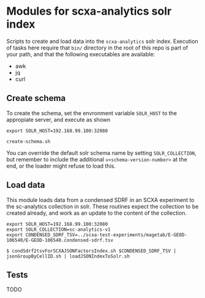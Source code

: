 # Modules for scxa-analytics solr index

Scripts to create and load data into the `scxa-analytics` solr index. Execution of tasks here require that `bin/` directory in the root of this repo is part of your path, and that the following executables are available:

- awk
- jq
- curl


## Create schema

To create the schema, set the envronment variable `SOLR_HOST` to the appropiate server, and execute as shown

```
export SOLR_HOST=192.168.99.100:32080

create-schema.sh
```

You can override the default solr schema name by setting `SOLR_COLLECTION`, but remember to include the additional `v<schema-version-number>` at the end, or the loader might refuse to load this.

## Load data

This module loads data from a condensed SDRF in an SCXA experiment to the sc-analytics collection in solr. These routines expect the collection to be created already, and work as an update to the content of the collection.

```
export SOLR_HOST=192.168.99.100:32080
export SOLR_COLLECTION=sc-analytics-v1
export CONDENSED_SDRF_TSV=../scxa-test-experiments/magetab/E-GEOD-106540/E-GEOD-106540.condensed-sdrf.tsv

$ condSdrf2tsvForSCXAJSONFactorsIndex.sh $CONDENSED_SDRF_TSV | jsonGroupByCellID.sh | loadJSONIndexToSolr.sh 
```

## Tests

TODO
